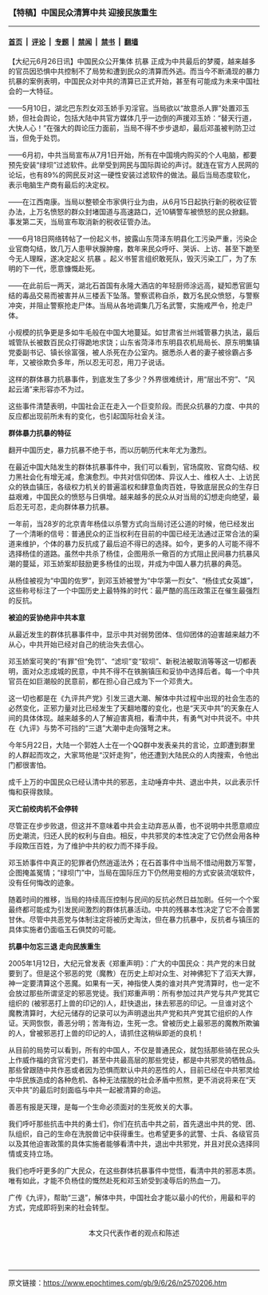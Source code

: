 ### 【特稿】中国民众清算中共 迎接民族重生

---

#### [首页](../../../..?n2570206) &nbsp;|&nbsp; [评论](../../../../../epoch-comment?n2570206) &nbsp;|&nbsp; [专题](../../../../../epoch-special?n2570206) &nbsp;|&nbsp; [禁闻](../../../../../epoch-news?n2570206) &nbsp;|&nbsp; [禁书](../../../../../books?n2570206) &nbsp;|&nbsp; [翻墙](https://github.com/gfw-breaker/nogfw/blob/master/README.md?n2570206)


<div class="post_content" id="artbody" itemprop="articleBody">
 <!-- article content begin -->
 <p>
  【大纪元6月26日讯】中国民众公开集体
  <ok href="https://www.epochtimes.com/gb/tag/%E6%8A%97%E6%9A%B4.html">
   抗暴
  </ok>
  正成为中共最后的梦魇，越来越多的官员因恐惧中共控制不了局势和遭到民众的清算而外逃。而当今不断涌现的暴力抗暴的案例表明，中国民众对中共的清算已正式开始，甚至有可能成为未来中国社会的一大特征。
 </p>
 <p>
  ——5月10日，湖北巴东烈女邓玉娇手刃淫官。当局欲以“故意杀人罪”处置邓玉娇，但社会舆论，包括大陆中共官方媒体几乎一边倒的声援邓玉娇：“替天行道，大快人心！”在强大的舆论压力面前，当局不得不步步退却，最后邓虽被判防卫过当，但免于处罚。
 </p>
 <p>
  ——6月初，中共当局宣布从7月1日开始，所有在中国境内购买的个人电脑，都要预先安装“绿坝”过滤软件。此举受到网民与国际舆论的声讨。就连在官方人民网的论坛，也有89%的网民反对这一硬性安装过滤软件的做法。最后当局态度软化，表示电脑生产商有最后的决定权。
 </p>
 <p>
  ——在江西南康。当局以整顿全市家俱行业为由，从6月15日起执行新的税收征管办法，上万名愤怒的群众封堵国道与高速路口，近10辆警车被愤怒的民众掀翻。事发第二天，当局宣布取消新的税收征管办法。
 </p>
 <p>
  ——6月18日网络转帖了一份起义书，披露山东菏泽东明县化工污染严重，污染企业官商勾结，致几万人患甲状腺肿瘤，数年来民众呼吁、哭诉、上访、甚至下跪至今无人理睬，遂决定起义
  <ok href="https://www.epochtimes.com/gb/tag/%E6%8A%97%E6%9A%B4.html">
   抗暴
  </ok>
  。起义书誓言组织敢死队，毁灭污染工厂，为了东明的下一代，愿意慷慨赴死。
 </p>
 <p>
  ——在此前后一两天，湖北石首国有永隆大酒店的年轻厨师涂远高，疑知悉官匪勾结的毒品交易而被害并从三楼丢下坠落。警察谎称自杀，数万名民众愤怒，与警察冲突，并阻止警察抢走尸体。当局从各地调集几万名武警，实施戒严令，抢走尸体。
 </p>
 <p>
  小规模的抗争更是多如牛毛般在中国大地蔓延。如甘肃省兰州城管暴力执法，最后城管队长被数百民众打得跪地求饶；山东省菏泽市东明县农机局局长、原东明集镇党委副书记、镇长徐富强，被人杀死在办公室内。据悉杀人者的妻子被徐霸占多年，又被徐欺负多年，所以忍无可忍，用刀子说话。
 </p>
 <p>
  这样的群体暴力抗暴事件，到底发生了多少？外界很难统计，用“层出不穷”、“风起云涌”来形容亦不为过。
 </p>
 <p>
  这些事件清楚表明，中国社会正在走入一个巨变阶段。而民众抗暴的力度、中共的反应都出现前所未有的变化，也引起国际社会关注。
 </p>
 <p>
  <b>
   群体暴力抗暴的特征
  </b>
 </p>
 <p>
  翻开中国历史，暴力抗暴不绝于书，而以历朝历代末年尤为激烈。
 </p>
 <p>
  在最近中国大陆发生的群体抗暴事件中，我们可以看到，官场腐败、官商勾结、权力黑社会化有增无减，愈演愈烈。中共对信仰团体、异议人士、维权人士、上访民众的铁血镇压，各级权力机关的普遍滥权和肆意鱼肉百姓，导致底层民众的生存日益艰难，中国民众的愤怒与日俱增。越来越多的民众从对当局的幻想走向绝望，最后忍无可忍，走向群体暴力抗暴。
 </p>
 <p>
  一年前，当28岁的北京青年杨佳以杀警方式向当局讨还公道的时候，他已经发出了一个清晰的信号：普通民众的正当权利在目前的中国已经无法通过正常合法的渠道来维护，个体的暴力反抗成了最后迫不得已的选择。如今，更多的人可能不得不选择杨佳的道路。虽然中共杀了杨佳，企图用杀一儆百的方式阻止民间暴力抗暴风潮的蔓延，邓玉娇案却鼓励更多杨佳的出现，并成为中国人暴力抗暴的典范。
 </p>
 <p>
  从杨佳被视为“中国的佐罗”，到邓玉娇被誉为“中华第一烈女”、“杨佳式女英雄”，这些称号标注了一个中国历史上最特殊的时代：最严酷的高压政策正在催生最强烈的反抗。
 </p>
 <p>
  <b>
   被迫的妥协绝非中共本意
  </b>
 </p>
 <p>
  从最近发生的群体抗暴事件中，显示中共对弱势团体、信仰团体的迫害越来越力不从心，中共开始已经对自己的统治失去信心。
 </p>
 <p>
  邓玉娇案可笑的“有罪”但“免罚”、“滤坝”变“软坝”、新税法被取消等等这一切都表明，面对众志成城的民意，中共不得不在铁腕镇压和妥协中选择后者。每一个中共官员在如巨潮般的民意前，都在担心自己成为下一个邓贵大。
 </p>
 <p>
  这一切也都是在《九评共产党》引发三退大潮、解体中共过程中出现的社会生态的必然变化，正邪力量对比已经发生了天翻地覆的变化，也是“天灭中共”的天象在人间的具体体现。越来越多的人了解迫害真相，看清中共，有勇气对中共说不。中共在《九评》与势不可挡的“三退”大潮中走向强弩之末。
 </p>
 <p>
  今年5月22日，大陆一个郭姓人士在一个QQ群中发表亲共的言论，立即遭到群里的人群起而攻之，大家骂他是“汉奸走狗”，他还遭到大陆民众的人肉搜索，令他出门都很害怕。
 </p>
 <p>
  成千上万的中国民众已经认清中共的邪恶，主动唾弃中共、退出中共，以此表示忏悔和获得救赎。
 </p>
 <p>
  <b>
   灭亡前绞肉机不会停转
  </b>
 </p>
 <p>
  尽管正在步步败退，但这并不意味着中共会主动弃恶从善，也不说明中共愿意顺应历史潮流，归还人民的权利与自由。相反，中共邪灵的本性决定了它仍然会用各种手段欺压百姓，为了维护中共的权力而不择手段。
 </p>
 <p>
  邓玉娇事件中真正的犯罪者仍然逍遥法外；在石首事件中当局不惜动用数万军警，企图掩盖冤情；“绿坝门”中，当局在国际压力下仍然用变相的方式安装流氓软件，没有任何悔改的迹象。
 </p>
 <p>
  随着时间的推移，当局的持续高压控制与民间的反抗必然日益加剧。任何一个个案最终都可能成为引发民间激烈的群体抗暴活动。中共的残暴本性决定了它不会善罢甘休。尽管中共恶党与体制注定将被历史淘汰，但在暴力抗暴中，反抗者与镇压的具体实施者仍面临玉石俱焚的可能。
 </p>
 <p>
  <b>
   抗暴中勿忘三退 走向民族重生
  </b>
 </p>
 <p>
  2005年1月12日，大纪元曾发表《郑重声明》：广大的中国民众：共产党的末日就要到了。但是这个邪恶的党（魔教）在历史上却对众生、对神佛犯下了滔天大罪，神一定要清算这个恶魔。如果有一天，神指使人类的谁对共产党清算时，也一定不会放过那些所谓坚定的邪恶党徒。我们郑重声明：所有参加过共产党与共产党其它组织的 (被邪恶打上兽的印记的)人，赶快退出，抹去邪恶的印记。一旦谁对这个魔教清算时，大纪元储存的记录可以为声明退出共产党和共产党其它组织的人作证。天网恢恢，善恶分明；苦海有边，生死一念。曾被历史上最邪恶的魔教所欺骗的人，曾被邪恶打上兽的印记的人，请抓住这稍纵即逝的良机！
 </p>
 <p>
  从目前的局势可以看到，所有的中国人，不仅是普通民众，就包括那些骑在民众头上作威作福的贪官污吏们，甚至中共最高层的那些党徒，都是中共邪灵的牺牲品。那些曾跟随中共作恶或者因为恐惧而默认中共的恶性的人，目前已经在中共邪灵给中华民族造成的各种危机、各种无法摆脱的社会矛盾中煎熬，更不消说将来在“天灭中共”的最后时刻面临与中共一起被清算的命运。
 </p>
 <p>
  善恶有报是天理，是每一个生命必须面对的生死攸关的大事。
 </p>
 <p>
  我们呼吁那些抗击中共的勇士们，你们在抗击中共之前，首先退出中共的党、团、队组织，自己的生命在洗脱兽记中获得重生。也希望更多的武警、士兵、各级官员以及其他迫害政策的具体实施者能够看清中共，退出中共邪党，并且对民众选择同情或支持立场。
 </p>
 <p>
  我们也呼吁更多的广大民众，在这些群体抗暴事件中觉悟，看清中共的邪恶本质。唯有如此，才能不负杨佳的慨然赴死和邓玉娇受到凌辱后的热血一刀。
 </p>
 <p>
  广传《九评》，帮助“三退”，解体中共，中国社会才能以最小的代价，用最和平的方式，完成即将到来的社会转型。
  <br/>
  <font color="#ffffff">
   (http://www.dajiyuan.com)
  </font>
  <br/>
  <center>
   <font class="GY16">
    本文只代表作者的观点和陈述
   </font>
  </center>
  <br/>
  <center>
   <font class="GY16">
   </font>
  </center>
  <br/>
  <center>
   <font class="GY16">
   </font>
  </center>
  <br/>
  <center>
   <font class="GY13">
   </font>
  </center>
 </p>
 <!-- article content end -->
 <div id="below_article_ad">
 </div>
</div>


---

原文链接：https://www.epochtimes.com/gb/9/6/26/n2570206.htm